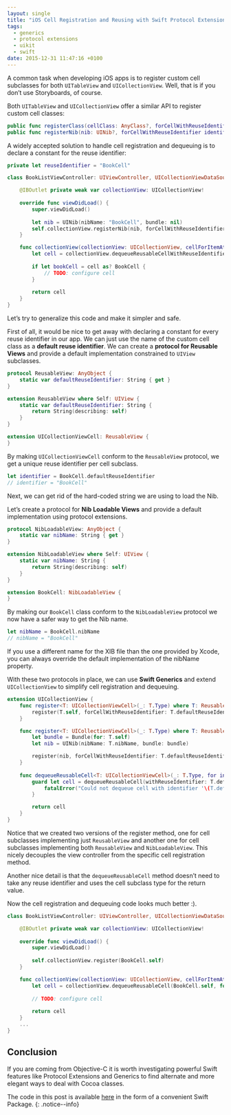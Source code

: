 ```yaml
---
layout: single
title: "iOS Cell Registration and Reusing with Swift Protocol Extensions and Generics"
tags:
  - generics
  - protocol extensions
  - uikit
  - swift
date: 2015-12-31 11:47:16 +0100
---
```

A common task when developing iOS apps is to register custom cell subclasses for both `UITableView` and `UICollectionView`. Well, that is if you don’t use Storyboards, of course.

Both `UITableView` and `UICollectionView` offer a similar API to register custom cell classes:

```swift
public func registerClass(cellClass: AnyClass?, forCellWithReuseIdentifier identifier: String)
public func registerNib(nib: UINib?, forCellWithReuseIdentifier identifier: String)
```

A widely accepted solution to handle cell registration and dequeuing is to declare a constant for the reuse identifier:

```swift
private let reuseIdentifier = "BookCell"

class BookListViewController: UIViewController, UICollectionViewDataSource {

    @IBOutlet private weak var collectionView: UICollectionView!
    
    override func viewDidLoad() {
        super.viewDidLoad()
        
        let nib = UINib(nibName: "BookCell", bundle: nil)
        self.collectionView.registerNib(nib, forCellWithReuseIdentifier: reuseIdentifier)
    }

    func collectionView(collectionView: UICollectionView, cellForItemAtIndexPath indexPath: NSIndexPath) -> UICollectionViewCell {
        let cell = collectionView.dequeueReusableCellWithReuseIdentifier(reuseIdentifier, forIndexPath: indexPath)
    
        if let bookCell = cell as? BookCell {
            // TODO: configure cell
        }
    
        return cell
    }
}
```

Let’s try to generalize this code and make it simpler and safe.

First of all, it would be nice to get away with declaring a constant for every reuse identifier in our app. We can just use the name of the custom cell class as a **default reuse identifier**.
We can create a **protocol for Reusable Views** and provide a default implementation constrained to `UIView` subclasses.

```swift
protocol ReusableView: AnyObject {
    static var defaultReuseIdentifier: String { get }
}

extension ReusableView where Self: UIView {
    static var defaultReuseIdentifier: String {
        return String(describing: self)
    }
}

extension UICollectionViewCell: ReusableView {
}
```

By making `UICollectionViewCell` conform to the `ReusableView` protocol, we get a unique reuse identifier per cell subclass.

```swift
let identifier = BookCell.defaultReuseIdentifier
// identifier = "BookCell"
```

Next, we can get rid of the hard-coded string we are using to load the Nib.

Let’s create a protocol for **Nib Loadable Views** and provide a default implementation using protocol extensions.

```swift
protocol NibLoadableView: AnyObject {
    static var nibName: String { get }
}

extension NibLoadableView where Self: UIView {
    static var nibName: String {
        return String(describing: self)
    }
}

extension BookCell: NibLoadableView {
}
```

By making our `BookCell` class conform to the `NibLoadableView` protocol we now have a safer way to get the Nib name.

```swift
let nibName = BookCell.nibName
// nibName = "BookCell"
```

If you use a different name for the XIB file than the one provided by Xcode, you can always override the default implementation of the nibName property.

With these two protocols in place, we can use **Swift Generics** and extend `UICollectionView` to simplify cell registration and dequeuing.

```swift
extension UICollectionView {
    func register<T: UICollectionViewCell>(_: T.Type) where T: ReusableView {
        register(T.self, forCellWithReuseIdentifier: T.defaultReuseIdentifier)
    }

    func register<T: UICollectionViewCell>(_: T.Type) where T: ReusableView, T: NibLoadableView {
        let bundle = Bundle(for: T.self)
        let nib = UINib(nibName: T.nibName, bundle: bundle)

        register(nib, forCellWithReuseIdentifier: T.defaultReuseIdentifier)
    }
    
    func dequeueReusableCell<T: UICollectionViewCell>(_: T.Type, for indexPath: IndexPath) -> T where T: ReusableView {
        guard let cell = dequeueReusableCell(withReuseIdentifier: T.defaultReuseIdentifier, for: indexPath) as? T else {
            fatalError("Could not dequeue cell with identifier '\(T.defaultReuseIdentifier)'")
        }

        return cell
    }
}
```

Notice that we created two versions of the register method, one for cell subclasses implementing just `ReusableView` and another one for cell subclasses implementing both `ReusableView` and `NibLoadableView`. This nicely decouples the view controller from the specific cell registration method.

Another nice detail is that the `dequeueReusableCell` method doesn’t need to take any reuse identifier and uses the cell subclass type for the return value.

Now the cell registration and dequeuing code looks much better :).

```swift
class BookListViewController: UIViewController, UICollectionViewDataSource {

    @IBOutlet private weak var collectionView: UICollectionView!
    
    override func viewDidLoad() {
        super.viewDidLoad()
        
        self.collectionView.register(BookCell.self)
    }

    func collectionView(collectionView: UICollectionView, cellForItemAtIndexPath indexPath: NSIndexPath) -> UICollectionViewCell {
        let cell = collectionView.dequeueReusableCell(BookCell.self, for: indexPath)
        
        // TODO: configure cell
    
        return cell
    }
    ...
}
```

## Conclusion
If you are coming from Objective-C it is worth investigating powerful Swift features like Protocol Extensions and Generics to find alternate and more elegant ways to deal with Cocoa classes.

The code in this post is available [here](https://github.com/gonzalezreal/Reusable) in the form of a convenient Swift Package.
{: .notice--info}